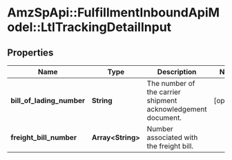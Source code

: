 # AmzSpApi::FulfillmentInboundApiModel::LtlTrackingDetailInput

## Properties
Name | Type | Description | Notes
------------ | ------------- | ------------- | -------------
**bill_of_lading_number** | **String** | The number of the carrier shipment acknowledgement document. | [optional] 
**freight_bill_number** | **Array&lt;String&gt;** | Number associated with the freight bill. | 

